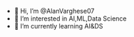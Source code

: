 - 👋 Hi, I’m @AlanVarghese07
- 👀 I’m interested in AI,ML,Data Science
- 🌱 I’m currently learning AI&DS

<!---
AlanVarghese07/AlanVarghese07 is a ✨ special ✨ repository because its `README.md` (this file) appears on your GitHub profile.
You can click the Preview link to take a look at your changes.
--->
